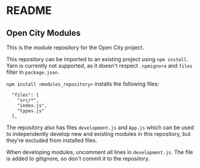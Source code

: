 # README

## Open City Modules

This is the module repository for the Open City project.

This repository can be imported to an existing project using `npm install`. 
Yarn is currently not supported, as it doesn't respect `.npmignore` and `files`
filter in `package.json`. 

`npm install <modules_repository>` installs the following files:

```
  "files": [
    "src/*",
    "index.js",
    "types.js"
  ],
```

The repository also has files `development.js` and `App.js` which can be used to 
independently develop new and existing modules in this repository, but they're excluded
from installed files.

When developing modules, uncomment all lines in `development.js`. The file is added to gitignore, so don't commit it to the repository.
